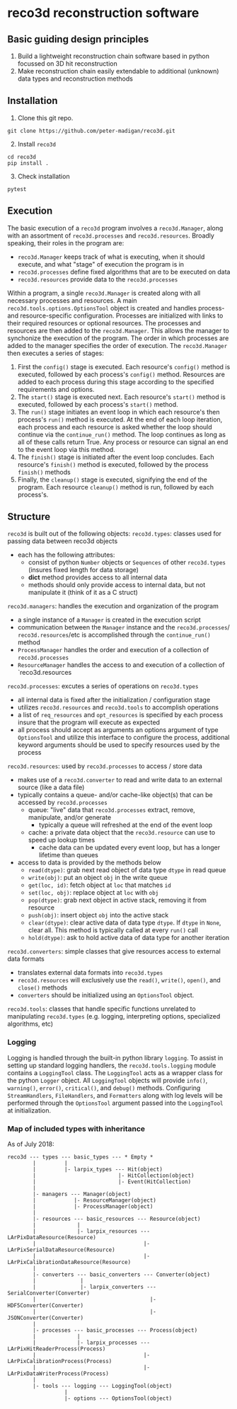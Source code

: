 # reco3d reconstruction software

## Basic guiding design principles
1. Build a lightweight reconstruction chain software based in python focussed on 3D hit
   reconstruction
2. Make reconstruction chain easily extendable to additional (unknown) data types and
   reconstruction methods

## Installation
 1. Clone this git repo.
 ```
 git clone https://github.com/peter-madigan/reco3d.git
 ```
 2. Install `reco3d`
 ```
 cd reco3d
 pip install .
 ```
 3. Check installation
 ```
 pytest
 ``` 

## Execution
The basic execution of a `reco3d` program involves a `reco3d.Manager`, along with an
assortment of `reco3d.processes` and `reco3d.resources`. Broadly speaking, their roles in the
program are:
 - `reco3d.Manager` keeps track of what is executing, when it should execute, and what "stage"
 of execution the program is in
 - `reco3d.processes` define fixed algorithms that are to be executed on data
 - `reco3d.resources` provide data to the `reco3d.processes`

Within a program, a single `reco3d.Manager` is created along with all necessary processes and
resources. A main `reco3d.tools.options.OptionsTool` object is created and handles process-
and resource-specific configuration. Processes are initialized with links to their required
resources or optional resources. The processes and resources are then added to the 
`reco3d.Manager`. This allows the manager to synchonize the execution of the program. The 
order in which processes are added to the manager specifies the order of execution. The 
`reco3d.Manager` then executes a series of stages:
 1. First the `config()` stage is executed. Each resource's `config()` method is executed,
 followed by each process's `config()` method. Resources are added to each process during this
 stage according to the specified requirements and options.
 2. The `start()` stage is executed next. Each resource's `start()` method is executed,
 followed by each process's `start()` method.
 3. The `run()` stage initiates an event loop in which each resource's then process's `run()`
 method is executed. At the end of each loop iteration, each process and each resource is
 asked whether the loop should continue via the `continue_run()` method. The loop continues as
 long as all of these calls return True. Any process or resource can signal an end to the 
 event loop via this method.
 4. The `finish()` stage is initiated after the event loop concludes. Each resource's
 `finish()` method is executed, followed by the process `finish()` methods
 5. Finally, the `cleanup()` stage is executed, signifying the end of the program. Each
 resource `cleanup()` method is run, followed by each process's.

## Structure
`reco3d` is built out of the following objects:
`reco3d.types`: classes used for passing data between reco3d objects
 - each has the following attributes:
   - consist of python `Number` objects or `Sequences` of other `reco3d.types` (insures fixed
   length for data storage)
   - __dict__ method provides access to all internal data
   - methods should only provide access to internal data, but not manipulate it (think of it
   as a C struct)

`reco3d.managers`: handles the execution and organization of the program
 - a single instance of a `Manager` is created in the execution script
 - communication between the `Manager` instance and the `reco3d.processes`/
 `reco3d.resources`/etc is accomplished through the `continue_run()` method
 - `ProcessManager` handles the order and execution of a collection of `reco3d.processes`
 - `ResourceManager` handles the access to and execution of a collection of `reco3d.resources

`reco3d.processes`: excutes a series of operations on `reco3d.types`
 - all internal data is fixed after the initialization / configuration stage
 - utilizes `reco3d.resources` and `reco3d.tools` to accomplish operations
 - a list of `req_resources` and `opt_resources` is specified by each process insure that the
 program will execute as expected
 - all process should accept as arguments an options argument of type `OptionsTool` and 
 utilize this interface to configure the process, additional keyword arguments should be used
 to specify resources used by the process

`reco3d.resources`: used by `reco3d.processes` to access / store data
 - makes use of a `reco3d.converter` to read and write data to an external source (like a data
 file)
 - typically contains a queue- and/or cache-like object(s) that can be accessed by
 `reco3d.processes`
   - queue: "live" data that `reco3d.processes` extract, remove, manipulate, and/or generate
     - typically a queue will refreshed at the end of the event loop
   - cache: a private data object that the `reco3d.resource` can use to speed up lookup times
     - cache data can be updated every event loop, but has a longer lifetime than queues
 - access to data is provided by the methods below
   - `read(dtype)`: grab next read object of data type `dtype` in read queue
   - `write(obj)`: put an object `obj` in the write queue
   - `get(loc, id)`: fetch object at `loc` that matches `id`
   - `set(loc, obj)`: replace object at `loc` with `obj`
   - `pop(dtype)`: grab next object in active stack, removing it from resource
   - `push(obj)`: insert object `obj` into the active stack
   - `clear(dtype)`: clear active data of data type `dtype`. If `dtype` in `None`, clear all.
   This method is typically called at every `run()` call
   - `hold(dtype)`: ask to hold active data of data type for another iteration

`reco3d.converters`: simple classes that give resources access to external data formats
 - translates external data formats into `reco3d.types`
 - `reco3d.resources` will exclusively use the `read()`, `write()`, `open()`, and `close()` methods
 - `converters` should be initialized using an `OptionsTool` object.

`reco3d.tools`: classes that handle specific functions unrelated to manipulating 
`reco3d.types` (e.g. logging, interpreting options, specialized algorithms, etc)

### Logging
Logging is handled through the built-in python library `logging`. To assist in setting up 
standard logging handlers, the `reco3d.tools.logging` module contains a `LoggingTool` class.
The `LoggingTool` acts as a wrapper class for the python `Logger` object. All `LoggingTool`
objects will provide `info()`, `warning()`, `error()`, `critical()`, and `debug()` methods.
Configuring `StreamHandlers`, `FileHandlers`, and `Formatters` along with log levels will be
performed through the `OptionsTool` argument passed into the `LoggingTool` at initialization.

### Map of included types with inheritance
As of July 2018:
```
reco3d --- types --- basic_types --- * Empty *
        |         |
        |         |- larpix_types --- Hit(object)
        |                          |- HitCollection(object)
        |                          |- Event(HitCollection)
        |
        |- managers --- Manager(object)
        |            |- ResourceManager(object)
        |            |- ProcessManager(object)
        |
        |- resources --- basic_resources --- Resource(object)
        |             |
        |             |- larpix_resources --- LArPixDataResource(Resource)
        |                                  |- LArPixSerialDataResource(Resource)
        |                                  |- LArPixCalibrationDataResource(Resource)
        |
        |- converters --- basic_converters --- Converter(object)
        |              |
        |              |- larpix_converters --- SerialConverter(Converter)
        |                                    |- HDF5Converter(Converter)
        |                                    |- JSONConverter(Converter)
        |
        |- processes --- basic_processes --- Process(object)
        |             |
        |             |- larpix_processes --- LArPixHitReaderProcess(Process)
        |                                  |- LArPixCalibrationProcess(Process)
        |                                  |- LArPixDataWriterProcess(Process)
        |
        |- tools --- logging --- LoggingTool(object)
                  |
                  |- options --- OptionsTool(object)
```

